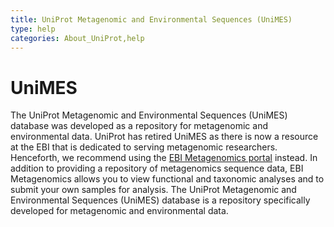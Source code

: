 ```yaml
---
title: UniProt Metagenomic and Environmental Sequences (UniMES)
type: help
categories: About_UniProt,help
---
```


# UniMES

The UniProt Metagenomic and Environmental Sequences (UniMES) database was developed as a repository for metagenomic and environmental data. UniProt has retired UniMES as there is now a resource at the EBI that is dedicated to serving metagenomic researchers. Henceforth, we recommend using the [EBI Metagenomics portal](https://www.ebi.ac.uk/metagenomics/) instead. In addition to providing a repository of metagenomics sequence data, EBI Metagenomics allows you to view functional and taxonomic analyses and to submit your own samples for analysis. The UniProt Metagenomic and Environmental Sequences (UniMES) database is a repository specifically developed for metagenomic and environmental data.
